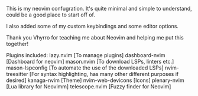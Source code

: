 This is my neovim confugration. It's quite minimal and simple to understand, could be a good place to start off of.

I also added some of my custom keybindings and some editor options.

Thank you Vhyrro for teaching me about Neovim and helping me put this together!

Plugins included:
    lazy.nvim [To manage plugins]
    dashboard-nvim [Dashboard for neovim]
    mason.nvim [To download LSPs, linters etc.]
    mason-lspconfig [To automate the use of the downloaded LSPs]
    nvim-treesitter [For syntax highlighting, has many other different purposes if desired]
    kanaga-nvim [Theme]
    nvim-web-devicons [Icons]
    plenary-nvim [Lua library for Neovimm]
    telescope.nvim [Fuzzy finder for Neovim]
